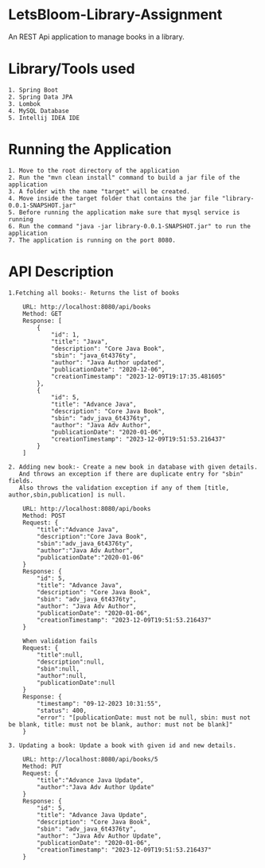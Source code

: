 # LetsBloom-Library-Assignment
An REST Api application to manage books in a library.

# Library/Tools used <br>
    1. Spring Boot
    2. Spring Data JPA
    3. Lombok
    4. MySQL Database
    5. Intellij IDEA IDE


# Running the Application
    1. Move to the root directory of the application
    2. Run the "mvn clean install" command to build a jar file of the application
    3. A folder with the name "target" will be created.
    4. Move inside the target folder that contains the jar file "library-0.0.1-SNAPSHOT.jar"
    5. Before running the application make sure that mysql service is running
    6. Run the command "java -jar library-0.0.1-SNAPSHOT.jar" to run the application
    7. The application is running on the port 8080.

# API Description
    1.Fetching all books:- Returns the list of books
        
        URL: http://localhost:8080/api/books
        Method: GET
        Response: [
            {
                "id": 1,
                "title": "Java",
                "description": "Core Java Book",
                "sbin": "java_6t4376ty",
                "author": "Java Author updated",
                "publicationDate": "2020-12-06",
                "creationTimestamp": "2023-12-09T19:17:35.481605"
            },
            {
                "id": 5,
                "title": "Advance Java",
                "description": "Core Java Book",
                "sbin": "adv_java_6t4376ty",
                "author": "Java Adv Author",
                "publicationDate": "2020-01-06",
                "creationTimestamp": "2023-12-09T19:51:53.216437"
            }
        ]

    2. Adding new book:- Create a new book in database with given details. 
       And throws an exception if there are duplicate entry for "sbin" fields.
       Also throws the validation exception if any of them [title, author,sbin,publication] is null. 
        
        URL: http://localhost:8080/api/books
        Method: POST
        Request: {
            "title":"Advance Java",
            "description":"Core Java Book",
            "sbin":"adv_java_6t4376ty",
            "author":"Java Adv Author",
            "publicationDate":"2020-01-06"
        }
        Response: {
            "id": 5,
            "title": "Advance Java",
            "description": "Core Java Book",
            "sbin": "adv_java_6t4376ty",
            "author": "Java Adv Author",
            "publicationDate": "2020-01-06",
            "creationTimestamp": "2023-12-09T19:51:53.216437"
        }

        When validation fails
        Request: {
            "title":null,
            "description":null,
            "sbin":null,
            "author":null,
            "publicationDate":null
        }
        Response: {
            "timestamp": "09-12-2023 10:31:55",
            "status": 400,
            "error": "[publicationDate: must not be null, sbin: must not be blank, title: must not be blank, author: must not be blank]"
        }

    3. Updating a book: Update a book with given id and new details.

        URL: http://localhost:8080/api/books/5
        Method: PUT
        Request: {
            "title":"Advance Java Update",
            "author":"Java Adv Author Update"
        }
        Response: {
            "id": 5,
            "title": "Advance Java Update",
            "description": "Core Java Book",
            "sbin": "adv_java_6t4376ty",
            "author": "Java Adv Author Update",
            "publicationDate": "2020-01-06",
            "creationTimestamp": "2023-12-09T19:51:53.216437"
        }

